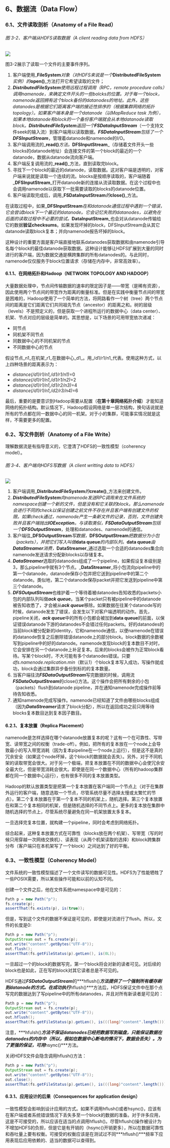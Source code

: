 ## 6、数据流（Data Flow）

### 6.1、文件读取剖析（Anatomy of a File Read）

###### 图 3-2、客户端从HDFS读取数据（A client reading data from HDFS）

![](/assets/acrdfh.png)

图3-2展示了读取一个文件的主要事件序列。

1. 客户端使用_**FileSystem**_对象（对HDFS来说是一个_**DistributedFileSystem**_实例）的_**open\(\)**_方法打开它希望读取的文件；
2. _**DistributedFileSystem**_使用远程过程调用（RPC，remote procedure calls）调用namenode，来确定文件开头的一些bolcks的位置。对于每一个block，namenode返回拥有这个block备份的datanodes的地址。此外，这些datanodes是根据它们距离客户端的接近性排序的（根据集群网络的拓扑topology）。如果客户端本身是一个datanode（以MapReduce task 为例），如果本地datanode有block的一个备份客户端就会从本地datanode读取block。_**DistributedFileSystem**_返回一个_**FSDataInputStream**_（一个支持文件seek的输入流）到客户端用以读取数据。_**FSDataInputStream**_包括了一个_**DFSInputStream**_，管理着datanode和namenode的I/O。
3. 客户端调用流的_**read\(\)**_方法。_**DFSInputStream**_（存储着文件开头一些blocks的datanode地址）会连接文件的第一个block的最近的一个datanode，数据从datanode流向客户端。
4. 客户端反复调用流的_**read\(\)**_方法，直到读取完block。
5. 寻找下一个block的最近的datanode，读取数据。这对客户端是透明的，对客户端来说就是读取一个连续的流。blocks是按顺序读取的，客户端随着_**DFSInputStream**_打开datanode新的连接从流读取数据。在这个过程中也会调用namenode以获取下一批需要读取的blocks的datanode位置。
6. 客户端读取完成后，调用_**FSDataInputStream**_的_**close\(\)**_方法。

在读取过程中，如果_**DFSInputStream**_在和datanode通信过程中遇到一个错误，它会尝试block下一个最近的datanode。它会记忆失败的datanodes，以避免在后面的读取过程中不必要的尝试。_**DataInputStream**_也会对从datanode传输给它的数据**验证checksums**。如果发现坏掉的block，DFSInputStream会从其它datanode读取block复本；并向namenode报告坏掉的block。

这种设计的重要方面是客户端直接地联系datanodes获取数据和由namenode引导名每个block的最佳datanode获取数据。这种设计能够让HDFS扩展到大量的同时进行的客户端，因为数据交通是横跨集群的所有datanodes的。与此同时，namenode仅仅服务于block位置请求（存储在内存中，非常高效率）。

#### 6.1.1、在网络拓扑和Hadoop（NETWORK TOPOLOGY AND HADOOP）

大量数据处理中，节点间传输数据的速率的限定因子是——带宽（是稀有资源），因此使用两个节点间的带宽作为距离的衡量标准。但是在实践中衡量节点间的带宽是困难的，Hadoop使用了一个简单的方法，将网路看作一个树（tree）两个节点间的距离是它们距离它们共同祖先节点（ancestor）的距离之和。树的层级（levels）不是预定义的，但是获取一个进程所运行的数据中心（data center）、机架、节点对应的层级是简单的。其思想是，以下场景的可用带宽依次递减：

* 同节点
* 同机架不同节点
* 同数据中心的不同机架的节点
* 不同数据中心的节点

假设节点_n1_在机架_r1_在数据中心_d1_。用_/d1/r1/n1_代表。使用这种方式，以上四种场景的距离表示为：

* _distance\(/d1/r1/n1,/d1/r1/n1\)_=0
* _distance\(/d1/r1/n1,/d1/r1/n2\)_=2
* _distance\(/d1/r1/n1,/d1/r2/n3\)_=4
* _distance\(/d1/r1/n1,/d2/r3/n4\)_=6

最后，重要的是要意识到Hadoop需要从配置（**在第十章网络拓扑介绍**）才能知道网络的拓扑结构。默认情况下，Hadoop假设网络是单一层次结构，换句话说就是所有的节点都在同一数据中心的同一机架。对于小的集群，可能事实情况就是这样，不需要更多的配置。

### 6.2、写文件剖析（Anatomy of a File Write）

理解数据流是有指导意义的，它澄清了HDFS的一致性模型（coherency model）。

###### 图 3-4、客户端向HDFS写数据（A client writting data to HDFS）

![](/assets/acwdth.png)

1. 客户端调用_**DistributedFileSystem**_的_**create\(\)**_方法来创建文件。
2. _**DistributedFileSystem**_向namenode发送RPC调用来在文件系统的namespace创建一个新的文件，但是没有和它关联的block。那么namenode会进行不同的check以保证创建之前文件不存在并且客户端有创建文件的权限。如果check通过，namenode产生一条新文件的记录，否则，文件创建失败并且客户端抛出**IOException**。与读取类似，_**FSDataOutputStream**_包括一个_**DFSOutputStream**_，处理和datanodes、namenode的通信。
3. 客户端往_**DFSOutputStream**_写数据，_**DFSOutputStream**_把数据分为小包（_packets_），并把它们写入叫做_**data queue**_的内部队列。_**data queue**_由**DataStreamer**消费，_**DataStreamer**_通过选取一个合适的datanodes集合向namenode发送请求分配新blocks以存储复本。
4. ***DataStreamer***选取的datanodes组成了一个pipeline，如果假设复本级别是3，那么pipeline中就有3个节点。_**DataStreamer**_将小包流向pipeline中的第一个datanode，datanode保存小包并把它送到pipeline中的第二个datanode。类似地，第二个datanode保存packet并把它发送到pipeline中第三个datanode。
5. ***DFSOutputStream***也维护着一个等待着被datanodes告知收悉的packets小包的内部队列叫做***ack queue***。当某个packet只有被pipeline中的datanode被告知收悉了，才会被从***ack queue***移除。如果数据在往某个datanode写的时候，datanode发生了错误，会发生以下对客户端透明的动作。首先，pipeline关闭，***ack queue***中的所有小包都会被加到**data queue**的前面，以保证错误datanode下游的datanodes不会错过任何packets。好的datanodes的当前block被分配新的identity，它和namenode通信，以便namenode在错误的datanode恢复之后删除错误datanode上的部分block。block数据的余数被写到pipeline中的好的datanode。namenode发现block的复本数目不对时，它会安排在另一个datanode上补足复本。后来的blocks会被作为正常block看待。写某个block时，不大可能有多个datanodes错误。只要*dfs.namenode.replication.min*（默认1）个block复本写入成功，写操作就成功，block会通过集群异步备份到标的的复本数量。
6. 当客户端往流***FSDataOutputStream***写完数据的时候，调用流***FSDataOutputStream***的close()方法。这个操作会把所有剩余的小包（packets）flush到datanode pipeline，并在通知namenode完成操作前等待告知收悉。
7. 通知namenode完成写操作。namenode已经知道了文件由哪些blocks组成（因为***DataStreamer***请求了block分配），所以在返回成功之前只用等待blocks复本数目达到复本因子数目。

#### 6.2.1、复本放置（Replica Placement）

namenode是怎样选择在哪个datanode放置复本的呢？这有一个在可靠性、写带宽、读带宽之间的权衡（trade-off）。例如，把所有的复本放在一个node上会导致最小的写入带宽消耗（因为复本pipeline在一个node上运行），但是这不是真的冗余安全（如果这个node坏掉，这个block的数据就会丢失）。另外，对于不同机架的读取带宽会很大。对于另一个极端，把复本放置在不同的数据中心会使冗余安全最大化，但是带宽消耗会很大。即使是在同一个数据中心（所有的hadoop集群都在同一个数据中心运行），也有很多不同的复本放置类型。

Hadoop的默认放置类型是把第一个复本放置在客户端同一个节点上（对于在集群外运行的客户端，随意选取一个节点，尽管系统尽量不选择太慢或太繁忙的节点）。第二个复本放置在于第一个复本不同的机架上，随机选择。第三个复本放置在和第二个复本相同的机架，但是随机选择的不同节点上。更多的复本放在集群中随机选择的节点上，尽管系统尽量避免在同一机架放置太多复本。

一旦选择完复本位置，就构建一个pipeline，同时会考虑到网络拓扑。

综合起来，这种复本放置方式在可靠性（blocks放在两个机架）、写带宽（写的时候只用穿越一次网络交换机）、读表现（从两个机架读取的选择）和block跨集群分布（客户端只在本机架写了一个block）之间达到了好的平衡。

### 6.3、一致性模型（Coherency Model）

文件系统的一致性模型描述了一个文件读写的数据可见性。HDFS为了性能牺牲了一些POSIX需要，所以某些操作可能和以前的认知不同。

创建一个文件之后，他在文件系统namespace中是可见的：

```java
Path p = new Path("p");
fs.create(p);
assertThat(fs.exists(p), is(true));
```

但是，写到这个文件的数据不保证是可见的，即使是对流进行了flush。所以，文件的长度是0:

```java
Path p = new Path("p");
OutputStream out = fs.create(p);
out.write("content".getBytes("UTF-8"));
out.flush();
assertThat(fs.getFileStatus(p).getLen(), is(0L));
```

一旦超过一个的block的数据写完，第一个block将会对新的读者可见。对后续的block也是如此，正在写的block对其它读者总是不可见的。

HDFS通过***FSDataOutputStream***的***hflush()***方法提供了一个强制所有缓存刷到datanode的方式。在成功执行***hflush()***方法后，HDFS保证文件中在那个点写完的数据达到了写pipeline中的所有datanodes，并且对所有新读者是可见的：

```java
Path p = new Path("p");
OutputStream out = fs.create(p);
out.write("content".getBytes("UTF-8"));
out.hflush();
assertThat(fs.getFileStatus(p).getLen(), is(((long)"content".length())));
```

注意，***hfulsh()***方法不保证datanodes已经把数据写到磁盘，只能保证数据在datanodes的内存中（所以，假如在数据中心断电的情况下，数据会丢失）。为了更强的保证，可用***hsync()***方法。

关闭HDFS文件会隐含调用hflush()方法：

```java
Path p = new Path("p");
OutputStream out = fs.create(p);
out.write("content".getBytes("UTF-8"));
out.close();
assertThat(fs.getFileStatus(p).getLen(), is(((long)"content".length())));
```

#### 6.3.1、应用设计的后果（Consequences for application design）

一致性模型会影响到设计应用的方式。如果不调用hflush()或者hsync()，应该有在客户端或者系统错误情况下丢失多至一个block的数据的准备。对于许多应用，这是不可接受的，所以应该在适当的点调用hflush()。尽管hflush()操作被设计为不增加HDFS的负担，但是它是有开销的（hsync()开销更多），所以在数据可靠性和吞吐量上要有权衡。可接受的权衡应该是在测试过不同***hflush()***频率下应用表现后应用依赖的、适当的数据可以查得到。





















































